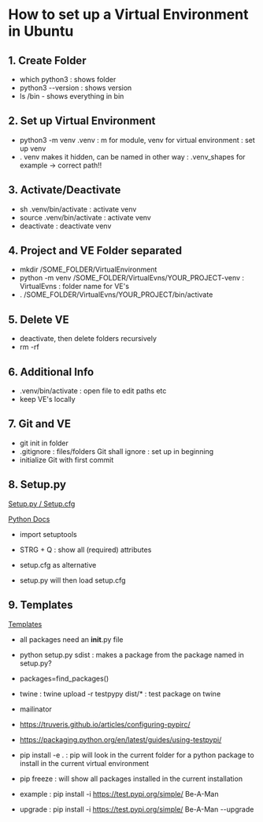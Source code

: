 # How to set up a Virtual Environment in Ubuntu

## 1. Create Folder

* which python3 : shows folder
* python3 --version : shows version
* ls /bin - shows everything in bin

## 2. Set up Virtual Environment

* python3 -m venv .venv : m for module, venv for virtual environment : set up venv
* . venv makes it hidden, can be named in other way : .venv_shapes for example
 -> correct path!!

## 3. Activate/Deactivate

* sh .venv/bin/activate : activate venv
* source .venv/bin/activate : activate venv
* deactivate : deactivate venv

## 4. Project and VE Folder separated

* mkdir /SOME_FOLDER/VirtualEnvironment
* python -m venv /SOME_FOLDER/VirtualEvns/YOUR_PROJECT-venv : VirtualEvns : folder name for VE's
* . /SOME_FOLDER/VirtualEvns/YOUR_PROJECT/bin/activate

## 5. Delete VE

* deactivate, then delete folders recursively
* rm -rf

## 6. Additional Info

* .venv/bin/activate : open file to edit paths etc
* keep VE's locally

## 7. Git and VE

* git init in folder
* .gitignore : files/folders Git shall ignore : set up in beginning
* initialize Git with first commit

## 8. Setup.py

[Setup.py / Setup.cfg](url="https://towardsdatascience.com/setuptools-python-571e7d5500f2#:~:text=be%20more%20appropriate.-,The%20setup.,as%20the%20command%20line%20interface")

[Python Docs](url="https://docs.python.org/3/distutils/setupscript.html")

* import setuptools
* STRG + Q : show all (required) attributes

* setup.cfg as alternative
* setup.py will then load setup.cfg

## 9. Templates

[Templates](url="https://github.com/JetBrains/python-skeletons")

* all packages need an __init__.py file

* python setup.py sdist : makes a package from the package named in setup.py?
* packages=find_packages()

* twine : twine upload -r testpypy dist/* : test package on twine
* mailinator
* https://truveris.github.io/articles/configuring-pypirc/
* https://packaging.python.org/en/latest/guides/using-testpypi/

* pip install -e . : pip will look in the current folder for a python package to install in the current virtual environment

* pip freeze : will show all packages installed in the current installation

* example : pip install -i https://test.pypi.org/simple/ Be-A-Man 
* upgrade : pip install -i https://test.pypi.org/simple/ Be-A-Man --upgrade
